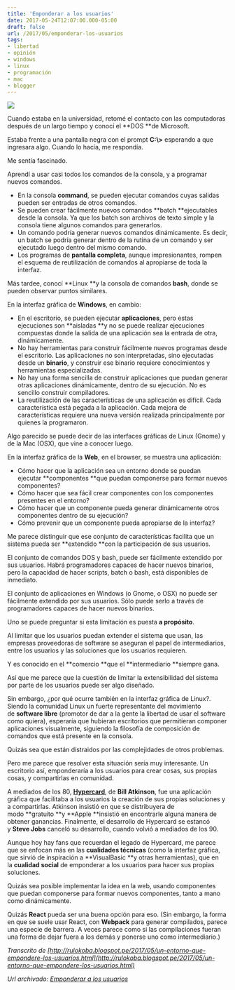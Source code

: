 ```yaml
---
title: 'Emponderar a los usuarios'
date: 2017-05-24T12:07:00.000-05:00
draft: false
url: /2017/05/emponderar-los-usuarios
tags: 
- libertad
- opinión
- windows
- linux
- programación
- mac
- blogger
---
```


[![](https://4.bp.blogspot.com/-LrOgLPu848s/WSXADSpyWJI/AAAAAAAAHDs/04_4Z_7Tu7UzGLYNr0cENOyXmcm5r5ydACLcB/s320/lego-composer.png)](https://4.bp.blogspot.com/-LrOgLPu848s/WSXADSpyWJI/AAAAAAAAHDs/04_4Z_7Tu7UzGLYNr0cENOyXmcm5r5ydACLcB/s1600/lego-composer.png)

Cuando estaba en la universidad, retomé el contacto con las computadoras después de un largo tiempo y conocí el **DOS **de Microsoft.  
  
Estaba frente a una pantalla negra con el prompt **C:\\>** esperando a que ingresara algo. Cuando lo hacía, me respondía.  
  
Me sentía fascinado.  
  
Aprendí a usar casi todos los comandos de la consola, y a programar nuevos comandos.  
  

*   En la consola **command**, se pueden ejecutar comandos cuyas salidas pueden ser entradas de otros comandos.
*   Se pueden crear fácilmente nuevos comandos **batch **ejecutables desde la consola. Ya que los batch son archivos de texto simple y la consola tiene algunos comandos para generarlos.
*   Un comando podría generar nuevos comandos dinámicamente. Es decir, un batch se podría generar dentro de la rutina de un comando y ser ejecutado luego dentro del mismo comando.
*   Los programas de **pantalla completa**, aunque impresionantes, rompen el esquema de reutilización de comandos al apropiarse de toda la interfaz.

Más tardee, conocí **Linux **y la consola de comandos **bash**, donde se pueden observar puntos similares.

  

  

En la interfaz gráfica de **Windows**, en cambio:

*   En el escritorio, se pueden ejecutar **aplicaciones**, pero estas ejecuciones son **aisladas **y no se puede realizar ejecuciones compuestas donde la salida de una aplicación sea la entrada de otra, dinámicamente.
*   No hay herramientas para construir fácilmente nuevos programas desde el escritorio. Las aplicaciones no son interpretadas, sino ejecutadas desde un **binario**, y construir ese binario requiere conocimientos y herramientas especializadas.
*   No hay una forma sencilla de construir aplicaciones que puedan generar otras aplicaciones dinámicamente, dentro de su ejecución. No es sencillo construir compiladores.
*   La reutilización de las características de una aplicación es difícil. Cada característica está pegada a la aplicación. Cada mejora de características requiere una nueva versión realizada principalmente por quienes la programaron.

Algo parecido se puede decir de las interfaces gráficas de Linux (Gnome) y de la Mac (OSX), que vine a conocer luego.

  

  

En la interfaz gráfica de la **Web**, en el browser, se muestra una aplicación:

*   Cómo hacer que la aplicación sea un entorno donde se puedan ejecutar **componentes **que puedan componerse para formar nuevos componentes?
*   Cómo hacer que sea fácil crear componentes con los componentes presentes en el entorno?
*   Cómo hacer que un componente pueda generar dinámicamente otros componentes dentro de su ejecución?
*   Cómo prevenir que un componente pueda apropiarse de la interfaz?

  

Me parece distinguir que ese conjunto de características facilita que un sistema pueda ser **extendido **con la participación de sus usuarios.

  

El conjunto de comandos DOS y bash, puede ser fácilmente extendido por sus usuarios. Habrá programadores capaces de hacer nuevos binarios, pero la capacidad de hacer scripts, batch o bash, está disponibles de inmediato.

  

El conjunto de aplicaciones en Windows (o Gnome, o OSX) no puede ser fácilmente extendido por sus usuarios. Sólo puede serlo a través de programadores capaces de hacer nuevos binarios.

  

Uno se puede preguntar si esta limitación es puesta **a propósito**.

  

Al limitar que los usuarios puedan extender el sistema que usan, las empresas proveedoras de software se aseguran el papel de intermediarios, entre los usuarios y las soluciones que los usuarios requieren.

  

Y es conocido en el **comercio **que el **intermediario **siempre gana.

  

Así que me parece que la cuestión de limitar la extensibilidad del sistema por parte de los usuarios puede ser algo diseñado.

  

Sin embargo, ¿por qué ocurre también en la interfaz gráfica de Linux?. Siendo la comunidad Linux un fuerte representante del movimiento de **software libre** (promotor de dar a la gente la libertad de usar el software como quiera), esperaría que hubieran escritorios que permitieran componer aplicaciones visualmente, siguiendo la filosofía de composición de comandos que está presente en la consola.

  

Quizás sea que están distraidos por las complejidades de otros problemas.  
  

  

Pero me parece que resolver esta situación sería muy interesante. Un escritorio así, emponderaría a los usuarios para crear cosas, sus propias cosas, y compartirlas en comunidad.

  

A mediados de los 80, [**Hypercard**](https://en.wikipedia.org/wiki/HyperCard), de **Bill Atkinson**, fue una aplicación gráfica que facilitaba a los usuarios la creación de sus propias soluciones y a compartirlas. Atkinson insistió en que se distribuyera de modo **gratuito **y **Apple **insistió en encontrarle alguna manera de obtener ganancias. Finalmente, el desarrollo de Hypercard se estancó y **Steve Jobs** canceló su desarrollo, cuando volvió a mediados de los 90.

  

Aunque hoy hay fans que recuerdan el legado de Hypercard, me parece que se enfocan más en las **cualidades técnicas** (como la interfaz gráfica, que sirvió de inspiración a **VisualBasic **y otras herramientas), que en la **cualidad social** de emponderar a los usuarios para hacer sus propias soluciones.

  
  
Quizás sea posible implementar la idea en la web, usando componentes que puedan componerse para formar nuevos componentes, tanto a mano como dinámicamente.  
  
Quizás **React** pueda ser una buena opción para eso. (Sin embargo, la forma en que se suele usar React, con **Webpack** para generar compilados, parece una especie de barrera. A veces parece como si las compilaciones fueran una forma de dejar fuera a los demás y ponerse uno como intermediario.)  

  

  

_Transcrito de [http://rulokoba.blogspot.pe/2017/05/un-entorno-que-empondere-los-usuarios.html](http://rulokoba.blogspot.pe/2017/05/un-entorno-que-empondere-los-usuarios.html)_

_*Url archivado: [Emponderar a los usuarios](https://akcdev.blogspot.com/2017/05/emponderar-los-usuarios.html)*_
